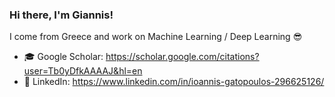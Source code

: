 ### Hi there, I'm Giannis!

I come from Greece and work on Machine Learning / Deep Learning 😎

- 🎓 Google Scholar: https://scholar.google.com/citations?user=Tb0yDfkAAAAJ&hl=en
- 💼 LinkedIn: https://www.linkedin.com/in/ioannis-gatopoulos-296625126/


<!--
**ioangatop/ioangatop** is a ✨ _special_ ✨ repository because its `README.md` (this file) appears on your GitHub profile.

Here are some ideas to get you started:

- 🔭 I’m currently working on ...
- 🌱 I’m currently learning ...
- 👯 I’m looking to collaborate on ...
- 🤔 I’m looking for help with ...
- 💬 Ask me about ...
- 📫 How to reach me: ...
- 😄 Pronouns: ...
- ⚡ Fun fact: ...
-->
